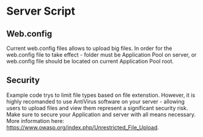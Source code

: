 # Server Script

## Web.config

Current web.config files allows to upload big files.
In order for the web.config file to take effect - folder must be Application Pool on server, or web.config file should be located on current Application Pool root.

## Security

Example code trys to limit file types based on file extenstion.
However, it is highly recomanded to use AntiVirus software on your server - allowing users to upload files and view them represent a significant security risk.
Make sure to secure your Application and server with all means necessary.
More information here: https://www.owasp.org/index.php/Unrestricted_File_Upload.
